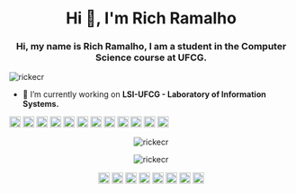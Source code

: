 <h1 align="center">Hi 👋, I'm Rich Ramalho</h1>
<h3 align="center">Hi, my name is Rich Ramalho, I am a student in the Computer Science course at UFCG.</h3>

<p align="left"> <img src="https://komarev.com/ghpvc/?username=rickecr" alt="rickecr" /> </p>

- 🔭 I’m currently working on **LSI-UFCG - Laboratory of Information Systems.**

<p align="left"><img src="https://devicons.github.io/devicon/devicon.git/icons/react/react-original-wordmark.svg" alt="react" width="20" height="20"/> <img src="https://devicons.github.io/devicon/devicon.git/icons/android/android-original-wordmark.svg" alt="android" width="20" height="20"/> <img src="https://devicons.github.io/devicon/devicon.git/icons/css3/css3-original-wordmark.svg" alt="css3" width="20" height="20"/> <img src="https://devicons.github.io/devicon/devicon.git/icons/html5/html5-original-wordmark.svg" alt="html5" width="20" height="20"/> <img src="https://devicons.github.io/devicon/devicon.git/icons/java/java-original-wordmark.svg" alt="java" width="20" height="20"/> <img src="https://devicons.github.io/devicon/devicon.git/icons/javascript/javascript-original.svg" alt="javascript" width="20" height="20"/> <img src="https://devicons.github.io/devicon/devicon.git/icons/mongodb/mongodb-original-wordmark.svg" alt="mongodb" width="20" height="20"/> <img src="https://devicons.github.io/devicon/devicon.git/icons/postgresql/postgresql-original-wordmark.svg" alt="postgresql" width="20" height="20"/> <img src="https://devicons.github.io/devicon/devicon.git/icons/nodejs/nodejs-original-wordmark.svg" alt="nodejs" width="20" height="20"/> <img src="https://devicons.github.io/devicon/devicon.git/icons/python/python-original-wordmark.svg" alt="python" width="20" height="20"/> <img src="https://devicons.github.io/devicon/devicon.git/icons/linux/linux-original.svg" alt="linux" width="20" height="20"/> <img src="https://devicons.github.io/devicon/devicon.git/icons/express/express-original-wordmark.svg" alt="express" width="20" height="20"/></p>

<p align="center"> <img src="https://github-readme-stats.vercel.app/api?username=rickecr&show_icons=true" alt="rickecr" /> </p>
<p align="center"> <img src="https://github-readme-stats.vercel.app/api/top-langs/?username=rickecr&layout=compact" alt="rickecr" /> </p>

<p align="center">
<a href="https://dev.to/rickecr" target="blank"><img align="center" src="https://cdn.jsdelivr.net/npm/simple-icons@3.0.1/icons/dev-dot-to.svg" alt="rickecr" height="20" width="20" /></a>
<a href="https://twitter.com/rickzinho_ecr" target="blank"><img align="center" src="https://cdn.jsdelivr.net/npm/simple-icons@3.0.1/icons/twitter.svg" alt="rickzinho_ecr" height="20" width="20" /></a>
<a href="https://linkedin.com/in/rich-ramalho" target="blank"><img align="center" src="https://cdn.jsdelivr.net/npm/simple-icons@3.0.1/icons/linkedin.svg" alt="rich-ramalho" height="20" width="20" /></a>
<a href="https://stackoverflow.com/users/rick-elton" target="blank"><img align="center" src="https://cdn.jsdelivr.net/npm/simple-icons@3.0.1/icons/stackoverflow.svg" alt="rick-elton" height="20" width="20" /></a>
<a href="https://codesandbox.com/rickecr" target="blank"><img align="center" src="https://cdn.jsdelivr.net/npm/simple-icons@3.0.1/icons/codesandbox.svg" alt="rickecr" height="20" width="20" /></a>
<a href="https://fb.com/rich.ramalho.9" target="blank"><img align="center" src="https://cdn.jsdelivr.net/npm/simple-icons@3.0.1/icons/facebook.svg" alt="rich.ramalho.9" height="20" width="20" /></a>
<a href="https://instagram.com/rickelton.py" target="blank"><img align="center" src="https://cdn.jsdelivr.net/npm/simple-icons@3.0.1/icons/instagram.svg" alt="rickelton.py" height="20" width="20" /></a>
<a href="https://medium.com/@rickramalho" target="blank"><img align="center" src="https://cdn.jsdelivr.net/npm/simple-icons@3.0.1/icons/medium.svg" alt="@rickramalho" height="20" width="20" /></a>
</p>
